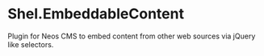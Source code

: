 # Shel.EmbeddableContent
Plugin for Neos CMS to embed content from other web sources via jQuery like selectors.

